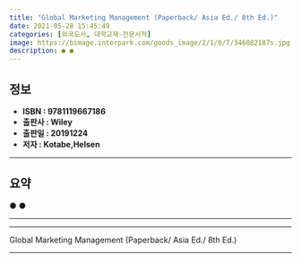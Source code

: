 ```yaml
---
title: "Global Marketing Management (Paperback/ Asia Ed./ 8th Ed.)"
date: 2021-05-28 15:45:49
categories: [외국도서, 대학교재-전문서적]
image: https://bimage.interpark.com/goods_image/2/1/8/7/346082187s.jpg
description: ● ●
---
```


## **정보**

- **ISBN : 9781119667186**
- **출판사 : Wiley**
- **출판일 : 20191224**
- **저자 : Kotabe,Helsen**

------



## **요약**

●  ●  

------



------


Global Marketing Management (Paperback/ Asia Ed./ 8th Ed.) 

------


